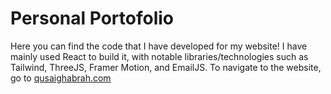 # Personal Portofolio

Here you can find the code that I have developed for my website! I have mainly used React to build it, with notable libraries/technologies such as Tailwind, ThreeJS, Framer Motion, and EmailJS. To navigate to the website, go to [qusaighabrah.com](https://qusaighabrah.com)
